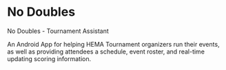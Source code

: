 # No Doubles
No Doubles - Tournament Assistant

An Android App for helping HEMA Tournament organizers run their events, as well as providing attendees a schedule, event roster, and real-time updating scoring information.

